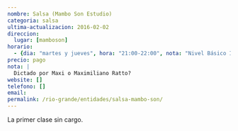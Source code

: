 ```yaml
---
nombre: Salsa (Mambo Son Estudio)
categoria: salsa
ultima-actualizacion: 2016-02-02
direccion: 
  lugar: [mamboson]
horario: 
  - {dia: "martes y jueves", hora: "21:00-22:00", nota: "Nivel Básico Inicial" }
precio: pago
nota: | 
  Dictado por Maxi o Maximiliano Ratto?
website: []
telefono: []
email: 
permalink: /rio-grande/entidades/salsa-mambo-son/
---
```


La primer clase sin cargo.